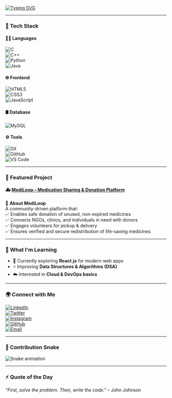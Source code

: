 <!-- Typing Animation -->
[![Typing SVG](https://readme-typing-svg.herokuapp.com?font=Fira+Code&pause=1000&color=4CAF50&width=500&lines=Hi%2C+I'm+Mainak+Sutradhar!;💻+Passionate+Developer;🚀+Tech+Explorer;🌱+Lifelong+Learner)](https://git.io/typing-svg)

---

### 🔧 Tech Stack  

#### 👨‍💻 Languages  
![C](https://img.shields.io/badge/C-00599C?style=for-the-badge&logo=c&logoColor=white)  
![C++](https://img.shields.io/badge/C++-00599C?style=for-the-badge&logo=cplusplus&logoColor=white)  
![Python](https://img.shields.io/badge/Python-3776AB?style=for-the-badge&logo=python&logoColor=white)  
![Java](https://img.shields.io/badge/Java-007396?style=for-the-badge&logo=java&logoColor=white)  

#### 🌐 Frontend 
![HTML5](https://img.shields.io/badge/HTML5-E34F26?style=for-the-badge&logo=html5&logoColor=white)  
![CSS3](https://img.shields.io/badge/CSS3-1572B6?style=for-the-badge&logo=css3&logoColor=white)  
![JavaScript](https://img.shields.io/badge/JavaScript-F7DF1E?style=for-the-badge&logo=javascript&logoColor=black)  

#### 🛢️ Database  
![MySQL](https://img.shields.io/badge/MySQL-4479A1?style=for-the-badge&logo=mysql&logoColor=white)  

#### ⚙️ Tools  
![Git](https://img.shields.io/badge/Git-F05032?style=for-the-badge&logo=git&logoColor=white)  
![GitHub](https://img.shields.io/badge/GitHub-181717?style=for-the-badge&logo=github&logoColor=white)  
![VS Code](https://img.shields.io/badge/VS%20Code-007ACC?style=for-the-badge&logo=visual-studio-code&logoColor=white)  

---

### 📌 Featured Project  

#### 🚑 [MediLoop – Medication Sharing & Donation Platform](https://mediloop.wuaze.com/)  

🔶 **About MediLoop**  
A community-driven platform that:  
✅ Enables safe donation of unused, non-expired medicines  
✅ Connects NGOs, clinics, and individuals in need with donors  
✅ Engages volunteers for pickup & delivery  
✅ Ensures verified and secure redistribution of life-saving medicines  

---

### 📖 What I'm Learning  
- 🌱 Currently exploring **React.js** for modern web apps  
- ⚡ Improving **Data Structures & Algorithms (DSA)**  
- ☁️ Interested in **Cloud & DevOps basics**  

---

### 🌍 Connect with Me  
[![LinkedIn](https://img.shields.io/badge/LinkedIn-0A66C2?style=for-the-badge&logo=linkedin&logoColor=white)](https://www.linkedin.com/in/mainak-sutradhar-ms25/)  
[![Twitter](https://img.shields.io/badge/Twitter-1DA1F2?style=for-the-badge&logo=twitter&logoColor=white)](https://x.com/mainak_2501)  
[![Instagram](https://img.shields.io/badge/Instagram-E4405F?style=for-the-badge&logo=instagram&logoColor=white)](https://www.instagram.com/mainak_2501/)  
[![GitHub](https://img.shields.io/badge/GitHub-000?style=for-the-badge&logo=github&logoColor=white)](https://github.com/Mainak25)  
[![Email](https://img.shields.io/badge/Email-D14836?style=for-the-badge&logo=gmail&logoColor=white)](mailto:mainaksutradhar001@gmail.com)  

---

### 🐍 Contribution Snake  
![Snake animation](https://github.com/Mainak25/Mainak25/blob/output/github-contribution-grid-snake.svg)  

---

### ⚡ Quote of the Day  
_"First, solve the problem. Then, write the code."_ – John Johnson  
